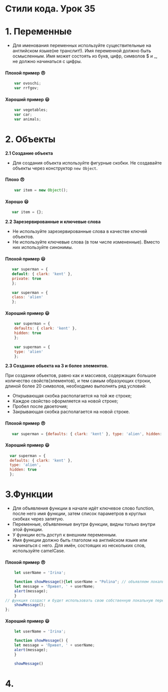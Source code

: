 # Стили кода. Урок 35

# 1. Переменные
- Для именования переменных используйте существительные на английском языке(не транслит!). Имя переменной должно быть осмысленным. Имя может состоять из букв, цифр, символов $ и _, не должно начинаться с цифры.
#### Плохой пример 😠
``` js
    var ovoschi;
    var rrfgov;
```
#### Хороший пример 😃
``` js
    var vegetables;
    var car;
    var animals;
```
# 2. Объекты
__2.1  Создание объекта__
- Для создания объекта используйте фигурные скобки. Не создавайте объекты через конструктор `new Object`.
#### Плохо 😠
``` js
    var item = new Object();
```
#### Хорошо 😃
``` js   
   var item = {};
```
__2.2 Зарезервированные и ключевые слова__
- Не используйте зарезервированные слова в качестве ключей объектов.
- Не используйте ключевые слова (в том числе измененные). Вместо них используйте синонимы.
#### Плохой пример 😃
``` js
   var superman = {
   default: { clark: 'kent' },
   private: true
   };
   
   var superman = {
   class: 'alien'
   };
```
#### Хороший пример 😃
``` js
    var superman = {
    defaults: { clark: 'kent' },
    hidden: true
    };
    
    var superman = {
    type: 'alien'
    };
```
__2.3 Создание обьекта на 3 и более элементов.__
    
При создании обьектов, равно как и массивов, содержащих большое количество свойств(элементов), и тем самым образующих строки, длиной более 20 символов, необходимо выполнять ряд условий:

- Открывающая скобка располагается на той же строке;
- Каждое свойство оформляется на новой строке;
- Пробел после двоеточия;
- Закрывающая скобка располагается на новой строке.
#### Плохой пример 😠
``` js
   var superman = {defaults: { clark: 'kent' }, type: 'alien', hidden: true};
```
#### Хороший пример 😃
``` js
  var superman = {
  defaults: { clark: 'kent' },
  type: 'alien',
  hidden: true
  };
```
# 3.Функции

- Для объявления функции в начале идёт ключевое слово function, после него имя функции, затем список параметров в круглых скобках через запятую.
- Переменные, объявленные внутри функции, видны только внутри этой функции.
- У функции есть доступ к внешним переменным.
- Имя функции должно быть глаголом на английском языке или начинаться с него. Для имён, состоящих из нескольких слов, используйте camelCase.
#### Плохой пример 😠
``` js
    let userName = 'Irina';

    function showMessage(){let userName = "Polina"; // объявляем локальную переменную
    let message = 'Привет, ' + userName;
    alert(message);
    }
// функция создаст и будет использовать свою собственную локальную переменную userName и игнорировать глобальную.
    showMessage();
};
```
#### Хороший пример 😃
``` js
    let userName = 'Irina';

    function showMessage() {
    let message = 'Привет, ' + userName;
    alert(message);
    }

    showMessage()
```
# 4.
